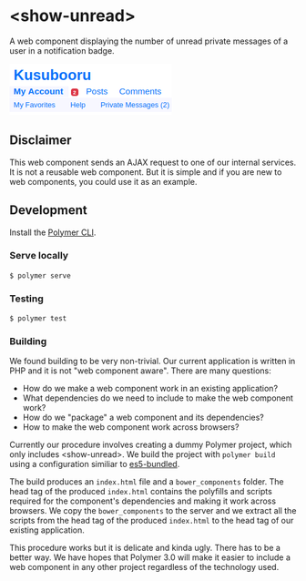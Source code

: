 # \<show-unread\>

A web component displaying the number of unread private messages of a user in a
notification badge.

![show-unread](doc/show-unread.png)

## Disclaimer

This web component sends an AJAX request to one of our internal services. It is
not a reusable web component. But it is simple and if you are new to web
components, you could use it as an example.

## Development

Install the [Polymer CLI](https://www.npmjs.com/package/polymer-cli).

### Serve locally

```
$ polymer serve
```

### Testing

```
$ polymer test
```

### Building

We found building to be very non-trivial. Our current application is written in
PHP and it is not "web component aware". There are many questions:

* How do we make a web component work in an existing application?
* What dependencies do we need to include to make the web component work?
* How do we "package" a web component and its dependencies?
* How to make the web component work across browsers?

Currently our procedure involves creating a dummy Polymer project, which only
includes \<show-unread\>. We build the project with `polymer build` using a
configuration similiar to
[es5-bundled](https://www.polymer-project.org/2.0/toolbox/build-for-production#build-presets).

The build produces an `index.html` file and a `bower_components` folder. The
head tag of the produced `index.html` contains the polyfills and scripts
required for the component's dependencies and making it work across browsers.
We copy the `bower_components` to the server and we extract all the scripts
from the head tag of the produced `index.html` to the head tag of our existing
application.

This procedure works but it is delicate and kinda ugly. There has to be a
better way. We have hopes that Polymer 3.0 will make it easier to include a web
component in any other project regardless of the technology used.
